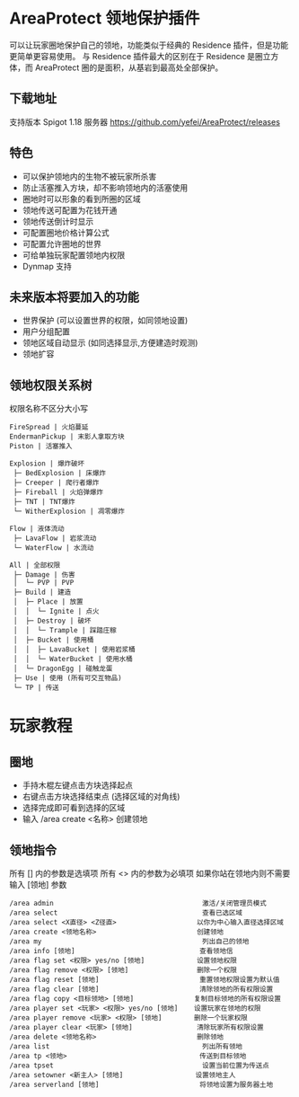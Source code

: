 # AreaProtect 领地保护插件

可以让玩家圈地保护自己的领地，功能类似于经典的 Residence 插件，但是功能更简单更容易使用。
与 Residence 插件最大的区别在于 Residence 是圈立方体，而 AreaProtect 圈的是面积，从基岩到最高处全部保护。

## 下载地址
支持版本 Spigot 1.18 服务器
<https://github.com/yefei/AreaProtect/releases>

## 特色
* 可以保护领地内的生物不被玩家所杀害
* 防止活塞推入方块，却不影响领地内的活塞使用
* 圈地时可以形象的看到所圈的区域
* 领地传送可配置为花钱开通
* 领地传送倒计时显示
* 可配置圈地价格计算公式
* 可配置允许圈地的世界
* 可给单独玩家配置领地内权限
* Dynmap 支持

## 未来版本将要加入的功能
* 世界保护 (可以设置世界的权限，如同领地设置)
* 用户分组配置
* 领地区域自动显示 (如同选择显示,方便建造时观测)
* 领地扩容

## 领地权限关系树
权限名称不区分大小写
```
FireSpread | 火焰蔓延
EndermanPickup | 末影人拿取方块
Piston | 活塞推入

Explosion | 爆炸破坏
 ├─ BedExplosion | 床爆炸
 ├─ Creeper | 爬行者爆炸
 ├─ Fireball | 火焰弹爆炸
 ├─ TNT | TNT爆炸
 └─ WitherExplosion | 凋零爆炸

Flow | 液体流动
 ├─ LavaFlow | 岩浆流动
 └─ WaterFlow | 水流动

All | 全部权限
 ├─ Damage | 伤害
 │  └─ PVP | PVP
 ├─ Build | 建造
 │  ├─ Place | 放置
 │  │  └─ Ignite | 点火
 │  ├─ Destroy | 破坏
 │  │  └─ Trample | 踩踏庄稼
 │  ├─ Bucket | 使用桶
 │  │  ├─ LavaBucket | 使用岩浆桶
 │  │  └─ WaterBucket | 使用水桶
 │  └─ DragonEgg | 碰触龙蛋
 ├─ Use | 使用 (所有可交互物品)
 └─ TP | 传送
```

# 玩家教程
## 圈地
- 手持木棍左键点击方块选择起点
- 右键点击方块选择结束点 (选择区域的对角线)
- 选择完成即可看到选择的区域
- 输入 /area create <名称> 创建领地

## 领地指令
所有 [] 内的参数是选填项
所有 <> 内的参数为必填项
如果你站在领地内则不需要输入 [领地] 参数
```
/area admin                                     激活/关闭管理员模式
/area select                                    查看已选区域
/area select <X直径> <Z径直>                    以你为中心输入直径选择区域
/area create <领地名称>                         创建领地
/area my                                        列出自己的领地
/area info [领地]                               查看领地信
/area flag set <权限> yes/no [领地]             设置领地权限
/area flag remove <权限> [领地]                 删除一个权限
/area flag reset [领地]                         重置领地权限设置为默认值
/area flag clear [领地]                         清除领地的所有权限设置
/area flag copy <目标领地> [领地]               复制目标领地的所有权限设置
/area player set <玩家> <权限> yes/no [领地]    设置玩家在领地的权限
/area player remove <玩家> <权限> [领地]        删除一个玩家权限
/area player clear <玩家> [领地]                清除玩家所有权限设置
/area delete <领地名称>                         删除领地
/area list                                      列出所有领地
/area tp <领地>                                 传送到目标领地
/area tpset                                     设置当前位置为传送点
/area setowner <新主人> [领地]                  设置领地主人
/area serverland [领地]                         将领地设置为服务器土地
```